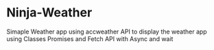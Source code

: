 # Ninja-Weather
Simaple Weather app using accweather API to display the weather app using Classes Promises and Fetch API with Async and wait 
